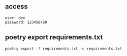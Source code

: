 ## access
```
user: dev
password: 123456789
```

## poetry export requirements.txt

```
poetry export -f requirements.txt -o requirements.txt
```